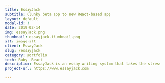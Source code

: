 ```yaml
---
title: EssayJack
subtitle: Clunky beta app to new React-based app
layout: default
modal-id: 3
date: 2019-02-14
img: essayjack.png
thumbnail: essayjack-thumbnail.png
alt: image-alt
client: EssayJack
slug: /essayjack
category: portfolio
tech: Ruby, React
description: EssayJack is an essay writing system that takes the stress out of essay-writing. The Rapid River team inherited a clunky beta app and was tasked with transforming it into a sleak, modern, React frontend.
project-url: https://www.essayjack.com

---
```


